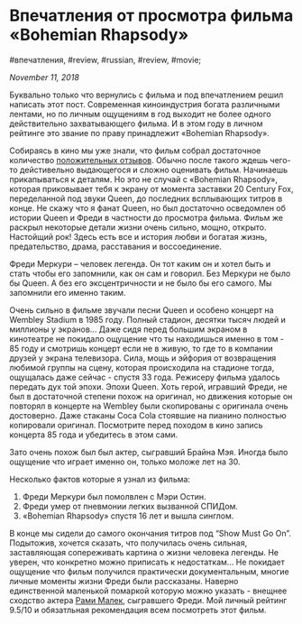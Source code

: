 # Впечатления от просмотра фильма «Bohemian Rhapsody»

#впечатления, #review, #russian, #review, #movie;

_November 11, 2018_

Буквально только что вернулись с фильма и под впечатлением решил написать этот пост. Современная киноиндустрия богата различными лентами, но по личным ощущениям в год выходит не более одного действительно захватывающего фильма. И в этом году в личном рейтинге это звание по праву принадлежит «Bohemian Rhapsody».

Собираясь в кино мы уже знали, что фильм собрал достаточное количество [положительных отзывов](https://www.kinopoisk.ru/film/568289/). Обычно после такого ждешь чего-то дейстивельно выдающегося и сложно оценивать фильм. Начинаешь прикапываться к деталям. Но это не случай с «Bohemian Rhapsody», которая приковывает тебя к экрану от момента заставки 20 Century Fox, переделанной под звуки Queen, до последних всплывающих титров в конце.
Не скажу что я фанат Queen, но был достаточно осведомлен об истории Queen и Фреди в частности до просмотра фильма. Фильм же раскрыл некоторые детали жизни очень сильно, мощно, открыто. Настойщий рок! Здесь есть все и история любви и богатая жизнь, предательство, драма, расставания и воссоединение. 

Фреди Меркури – человек легенда. Он тот каким он и хотел быть и стать чтобы его запомнили, как он сам и говорил. Без Меркури не было бы Queen. А без его эксцентричности и не было бы его самого. Мы запомнили его именно таким.

Очень сильно в фильме звучали песни Queen и особено концерт на Wembley Stadium в 1985 году. Полный стадион, десятки тысяч людей и миллионы у экранов... Даже сидя перед большим экраном в кинотеатре не покидало ощущение что ты находишься именно в том - 85 году и смотришь концерт если не в живую, то где то в компании друзей у экрана телевизора. Сила, мощь и эйфория от возвращения любимой группы на сцену, которая происходила на стадионе тогда, ощущалась даже сейчас - спустя 33 года. Режисеру фильма удалось передать дух той эпохи. Эпохи Queen. Хоть герой, игравший Фреди, не был в достаточной степени похож на оригинал, но движения которые он повторял в концерте на Wembley были скопированы с оригинала очень достоверно.
Даже стаканы Coca Cola стоявшие на пианино полностью копировали оригинал. Посмотрите перед походом в кино запись концерта 85 года и убедитесь в этом сами.

Зато очень похож был был актер, сыгравший Брайна Мэя. Иногда было ощущение что играет именно он, только моложе лет на 30.

Несколько фактов которые я узнал из фильма:

1.  Фреди Меркури был помолвлен с Мэри Остин.
2.  Фреди умер от пневмонии легких вызванной СПИДом.
3.  «Bohemian Rhapsody» спустя 16 лет и вышла синглом.

В конце мы сидели до самого окончания титров под “Show Must Go On”. Подытожив, хочется сказать, что получилась очень сильная, заставляющая сопереживать картина о жизни человека легенды. Не уверен, что конкретно можно приписать к недостаткам... Не покидает ощущение что фильм получился практически документальным, многие личные моменты жизни Фреди были рассказаны. Наверно единственной маленькой помаркой которую можно указать - внещнее сходство актера [Рами Малек](https://ru.wikipedia.org/wiki/%D0%9C%D0%B0%D0%BB%D0%B5%D0%BA,_%D0%A0%D0%B0%D0%BC%D0%B8), сыгравшего Фреди. Мой личный рейтинг 9.5/10 и обязатльная рекомендация всем посмотреть этот фильм.
